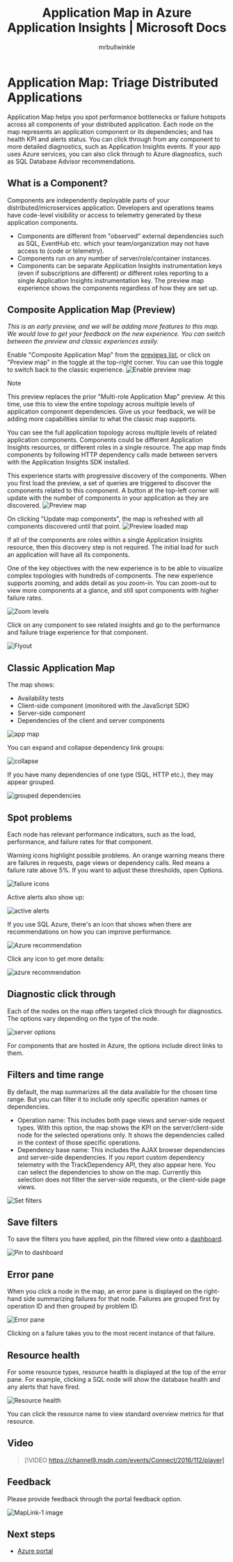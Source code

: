 ﻿---
title: Application Map in Azure Application Insights | Microsoft Docs
description: Monitor complex application topologies with the application map
services: application-insights
documentationcenter: ''
author: mrbullwinkle
manager: carmonm

ms.assetid: 3bf37fe9-70d7-4229-98d6-4f624d256c36
ms.service: application-insights
ms.workload: tbd
ms.tgt_pltfrm: ibiza
ms.devlang: na
ms.topic: article
ms.date: 03/14/2017
ms.author: mbullwin; Soubhagya.Dash

---
# Application Map: Triage Distributed Applications
Application Map helps you spot performance bottlenecks or failure hotspots across all components of your distributed application. Each node on the map represents an application component or its dependencies; and has health KPI and alerts status. You can click through from any component to more detailed diagnostics, such as Application Insights events. If your app uses Azure services, you can also click through to Azure diagnostics, such as SQL Database Advisor recommendations.

## What is a Component?

Components are independently deployable parts of your distributed/microservices application. Developers and operations teams have code-level visibility or access to telemetry generated by these application components. 

* Components are different from "observed" external dependencies such as SQL, EventHub etc. which your team/organization may not have access to (code or telemetry).
* Components run on any number of server/role/container instances.
* Components can be separate Application Insights instrumentation keys (even if subscriptions are different) or different roles reporting to a single Application Insights instrumentation key. The preview map experience shows the components regardless of how they are set up.

## Composite Application Map (Preview)
*This is an early preview, and we will be adding more features to this map. We would love to get your feedback on the new experience. You can switch between the preview and classic experiences easily.*

Enable "Composite Application Map" from the [previews list](app-insights-previews.md), or click on "Preview map" in the toggle at the top-right corner. You can use this toggle to switch back to the classic experience.
![Enable preview map](media/app-insights-app-map/preview-from-classic.png)

>[!Note]
This preview replaces the prior "Multi-role Application Map" preview. At this time, use this to view the entire topology across multiple levels of application component dependencies. Give us your feedback, we will be adding more capabilities similar to what the classic map supports.

You can see the full application topology across multiple levels of related application components. Components could be different Application Insights resources, or different roles in a single resource. The app map finds components by following HTTP dependency calls made between servers with the Application Insights SDK installed. 

This experience starts with progressive discovery of the components. When you first load the preview, a set of queries are triggered to discover the components related to this component. A button at the top-left corner will update with the number of components in your application as they are discovered. 
![Preview map](media/app-insights-app-map/preview.png)

On clicking "Update map components", the map is refreshed with all components discovered until that point.
![Preview loaded map](media/app-insights-app-map/components-loaded-hierarchical.png)

If all of the components are roles within a single Application Insights resource, then this discovery step is not required. The initial load for such an application will have all its components.

One of the key objectives with the new experience is to be able to visualize complex topologies with hundreds of components. The new experience supports zooming, and adds detail as you zoom-in. You can zoom-out to view more components at a glance, and still spot components with higher failure rates. 

![Zoom levels](media/app-insights-app-map/zoom-levels.png)

Click on any component to see related insights and go to the performance and failure triage experience for that component.

![Flyout](media/app-insights-app-map/preview-flyout.png)


## Classic Application Map

The map shows:

* Availability tests
* Client-side component (monitored with the JavaScript SDK)
* Server-side component
* Dependencies of the client and server components

![app map](./media/app-insights-app-map/02.png)

You can expand and collapse dependency link groups:

![collapse](./media/app-insights-app-map/03.png)

If you have many dependencies of one type (SQL, HTTP etc.), they may appear grouped. 

![grouped dependencies](./media/app-insights-app-map/03-2.png)

## Spot problems
Each node has relevant performance indicators, such as the load, performance, and failure rates for that component. 

Warning icons highlight possible problems. An orange warning means there are failures in requests, page views or dependency calls. Red means a failure rate above 5%. If you want to adjust these thresholds, open Options.

![failure icons](./media/app-insights-app-map/04.png)

Active alerts also show up: 

![active alerts](./media/app-insights-app-map/05.png)

If you use SQL Azure, there's an icon that shows when there are recommendations on how you can improve performance. 

![Azure recommendation](./media/app-insights-app-map/06.png)

Click any icon to get more details:

![azure recommendation](./media/app-insights-app-map/07.png)

## Diagnostic click through
Each of the nodes on the map offers targeted click through for diagnostics. The options vary depending on the type of the node.

![server options](./media/app-insights-app-map/09.png)

For components that are hosted in Azure, the options include direct links to them.

## Filters and time range
By default, the map summarizes all the data available for the chosen time range. But you can filter it to include only specific operation names or dependencies.

* Operation name: This includes both page views and server-side request types. With this option, the map shows the KPI on the server/client-side node for the selected operations only. It shows the dependencies called in the context of those specific operations.
* Dependency base name: This includes the AJAX browser dependencies and server-side dependencies. If you report custom dependency telemetry with the TrackDependency API, they also appear here. You can select the dependencies to show on the map. Currently this selection does not filter the server-side requests, or the client-side page views.

![Set filters](./media/app-insights-app-map/11.png)

## Save filters
To save the filters you have applied, pin the filtered view onto a [dashboard](app-insights-dashboards.md).

![Pin to dashboard](./media/app-insights-app-map/12.png)

## Error pane
When you click a node in the map, an error pane is displayed on the right-hand side summarizing failures for that node. Failures are grouped first by operation ID and then grouped by problem ID.

![Error pane](./media/app-insights-app-map/error-pane.png)

Clicking on a failure takes you to the most recent instance of that failure.

## Resource health
For some resource types, resource health is displayed at the top of the error pane. For example, clicking a SQL node will show the database health and any alerts that have fired.

![Resource health](./media/app-insights-app-map/resource-health.png)

You can click the resource name to view standard overview metrics for that resource.

## Video

> [!VIDEO https://channel9.msdn.com/events/Connect/2016/112/player] 

## Feedback
Please provide feedback through the portal feedback option.

![MapLink-1 image](./media/app-insights-app-map/13.png)


## Next steps

* [Azure portal](https://portal.azure.com)
